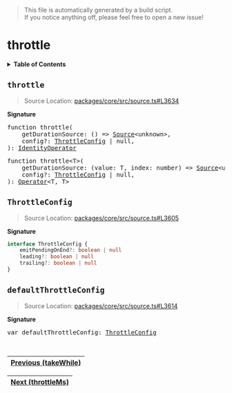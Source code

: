 > This file is automatically generated by a build script.<br>If you notice anything off, please feel free to open a new issue!

# throttle

<details><summary><b>Table of Contents</b></summary>

1. [<code>throttle</code>](#throttle)
   1. [<code>ThrottleConfig</code>](#ThrottleConfig)
   2. [<code>defaultThrottleConfig</code>](#defaultThrottleConfig)</details>

## <a name="throttle"></a><code>throttle</code>

> Source Location: [packages\/core\/src\/source.ts#L3634](..\/..\/packages\/core\/src\/source.ts#L3634)

<b>Signature</b>

<pre>function throttle(<br>    getDurationSource: () =&gt; <a href="../03-api-source/00-Source.md#Source-Interface">Source</a>&lt;unknown&gt;,<br>    config?: <a href="#ThrottleConfig">ThrottleConfig</a> | null,<br>): <a href="001-IdentityOperator.md#IdentityOperator">IdentityOperator</a></pre>

<pre>function throttle&lt;T&gt;(<br>    getDurationSource: (value: T, index: number) =&gt; <a href="../03-api-source/00-Source.md#Source-Interface">Source</a>&lt;unknown&gt;,<br>    config?: <a href="#ThrottleConfig">ThrottleConfig</a> | null,<br>): <a href="000-Operator.md#Operator">Operator</a>&lt;T, T&gt;</pre>

## <a name="ThrottleConfig"></a><code>ThrottleConfig</code>

> Source Location: [packages\/core\/src\/source.ts#L3605](..\/..\/packages\/core\/src\/source.ts#L3605)

<b>Signature</b>

```ts
interface ThrottleConfig {
    emitPendingOnEnd?: boolean | null
    leading?: boolean | null
    trailing?: boolean | null
}
```

## <a name="defaultThrottleConfig"></a><code>defaultThrottleConfig</code>

> Source Location: [packages\/core\/src\/source.ts#L3614](..\/..\/packages\/core\/src\/source.ts#L3614)

<b>Signature</b>

<pre>var defaultThrottleConfig: <a href="#ThrottleConfig">ThrottleConfig</a></pre><br>

| [Previous \(takeWhile\)](091-takeWhile.md#readme) |
| --- |

<div align="right">

| [Next \(throttleMs\)](093-throttleMs.md#readme) |
| --- |
</div>
